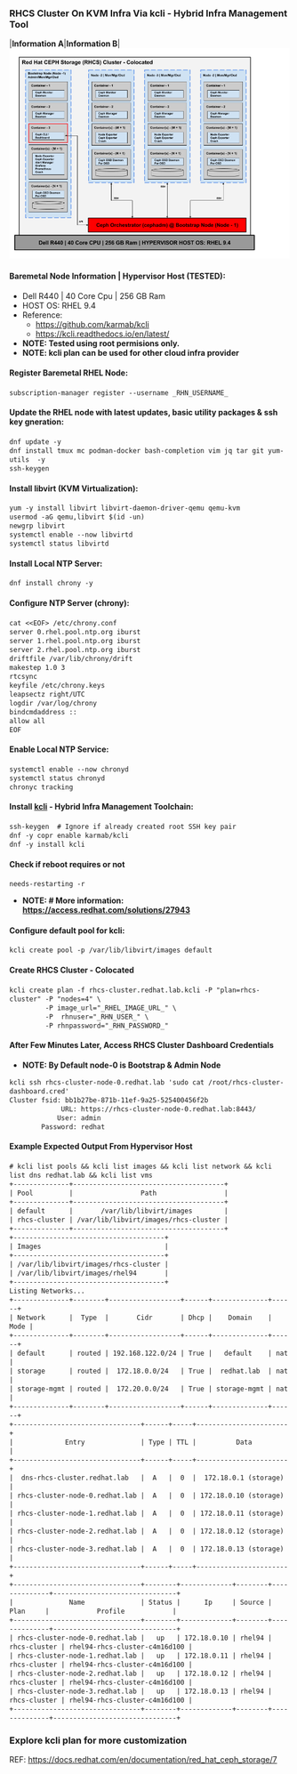 ###  RHCS Cluster On KVM Infra Via kcli - Hybrid Infra Management Tool
|**Information A**|**Information B**|
![RHCS Cluster Colocated Cephadm Deployment Architecture HLD](https://github.com/neoXsys/rhcs-cluster/blob/a8f86047533c5623a93cf040e94064c652e3535b/RHCS-Cluster-Colocated-Cephadm-Deployment-Architecture-HLD.png)
#### Baremetal Node Information | Hypervisor Host (TESTED):
* Dell R440 | 40 Core Cpu | 256 GB Ram
* HOST OS: RHEL 9.4 
* Reference: 
  * <https://github.com/karmab/kcli>
  * <https://kcli.readthedocs.io/en/latest/>
* **NOTE: Tested using root permisions only.**
* **NOTE: kcli plan can be used for other cloud infra provider**
#### Register Baremetal RHEL Node:
```
subscription-manager register --username _RHN_USERNAME_
```
#### Update the RHEL node with latest updates, basic utility packages & ssh key gneration: 
```
dnf update -y
dnf install tmux mc podman-docker bash-completion vim jq tar git yum-utils  -y
ssh-keygen
```
#### Install libvirt (KVM Virtualization):
```
yum -y install libvirt libvirt-daemon-driver-qemu qemu-kvm
usermod -aG qemu,libvirt $(id -un)
newgrp libvirt
systemctl enable --now libvirtd
systemctl status libvirtd
```
#### Install Local NTP Server:
```
dnf install chrony -y
```
#### Configure NTP Server (chrony):
```
cat <<EOF> /etc/chrony.conf
server 0.rhel.pool.ntp.org iburst
server 1.rhel.pool.ntp.org iburst
server 2.rhel.pool.ntp.org iburst
driftfile /var/lib/chrony/drift
makestep 1.0 3
rtcsync
keyfile /etc/chrony.keys
leapsectz right/UTC
logdir /var/log/chrony
bindcmdaddress ::
allow all
EOF
```
#### Enable Local NTP Service:
```
systemctl enable --now chronyd
systemctl status chronyd
chronyc tracking
```
#### Install [kcli](https://kcli.readthedocs.io/en/latest/) - Hybrid Infra Management Toolchain:
```
ssh-keygen  # Ignore if already created root SSH key pair
dnf -y copr enable karmab/kcli
dnf -y install kcli
```
#### Check if reboot requires or not
```
needs-restarting -r
```
- **NOTE: # More information: https://access.redhat.com/solutions/27943**

#### Configure default pool for kcli:
```
kcli create pool -p /var/lib/libvirt/images default 
```
#### Create RHCS Cluster - Colocated
```
kcli create plan -f rhcs-cluster.redhat.lab.kcli -P "plan=rhcs-cluster" -P "nodes=4" \
		 -P image_url="_RHEL_IMAGE_URL_" \
		 -P  rhnuser="_RHN_USER_" \
		 -P rhnpassword="_RHN_PASSWORD_"
```
#### After Few Minutes Later, Access RHCS Cluster Dashboard Credentials
- **NOTE: By Default node-0 is Bootstrap & Admin Node**
```
kcli ssh rhcs-cluster-node-0.redhat.lab 'sudo cat /root/rhcs-cluster-dashboard.cred'
Cluster fsid: bb1b27be-871b-11ef-9a25-525400456f2b
             URL: https://rhcs-cluster-node-0.redhat.lab:8443/
            User: admin
        Password: redhat
```
#### Example Expected Output From Hypervisor Host
```
# kcli list pools && kcli list images && kcli list network && kcli list dns redhat.lab && kcli list vms
+--------------+--------------------------------------+
| Pool         |                 Path                 |
+--------------+--------------------------------------+
| default      |       /var/lib/libvirt/images        |
| rhcs-cluster | /var/lib/libvirt/images/rhcs-cluster |
+--------------+--------------------------------------+
+--------------------------------------+
| Images                               |
+--------------------------------------+
| /var/lib/libvirt/images/rhcs-cluster |
| /var/lib/libvirt/images/rhel94       |
+--------------------------------------+
Listing Networks...
+--------------+--------+------------------+------+--------------+------+
| Network      |  Type  |       Cidr       | Dhcp |    Domain    | Mode |
+--------------+--------+------------------+------+--------------+------+
| default      | routed | 192.168.122.0/24 | True |   default    | nat  |
| storage      | routed |  172.18.0.0/24   | True |  redhat.lab  | nat  |
| storage-mgmt | routed |  172.20.0.0/24   | True | storage-mgmt | nat  |
+--------------+--------+------------------+------+--------------+------+
+--------------------------------+------+-----+-----------------------+
|             Entry              | Type | TTL |          Data         |
+--------------------------------+------+-----+-----------------------+
|  dns-rhcs-cluster.redhat.lab   |  A   |  0  |  172.18.0.1 (storage) |
| rhcs-cluster-node-0.redhat.lab |  A   |  0  | 172.18.0.10 (storage) |
| rhcs-cluster-node-1.redhat.lab |  A   |  0  | 172.18.0.11 (storage) |
| rhcs-cluster-node-2.redhat.lab |  A   |  0  | 172.18.0.12 (storage) |
| rhcs-cluster-node-3.redhat.lab |  A   |  0  | 172.18.0.13 (storage) |
+--------------------------------+------+-----+-----------------------+
+--------------------------------+--------+-------------+--------+--------------+-------------------------------+
|              Name              | Status |      Ip     | Source |     Plan     |            Profile            |
+--------------------------------+--------+-------------+--------+--------------+-------------------------------+
| rhcs-cluster-node-0.redhat.lab |   up   | 172.18.0.10 | rhel94 | rhcs-cluster | rhel94-rhcs-cluster-c4m16d100 |
| rhcs-cluster-node-1.redhat.lab |   up   | 172.18.0.11 | rhel94 | rhcs-cluster | rhel94-rhcs-cluster-c4m16d100 |
| rhcs-cluster-node-2.redhat.lab |   up   | 172.18.0.12 | rhel94 | rhcs-cluster | rhel94-rhcs-cluster-c4m16d100 |
| rhcs-cluster-node-3.redhat.lab |   up   | 172.18.0.13 | rhel94 | rhcs-cluster | rhel94-rhcs-cluster-c4m16d100 |
+--------------------------------+--------+-------------+--------+--------------+-------------------------------+
```
### Explore kcli plan for more customization
REF: https://docs.redhat.com/en/documentation/red_hat_ceph_storage/7
